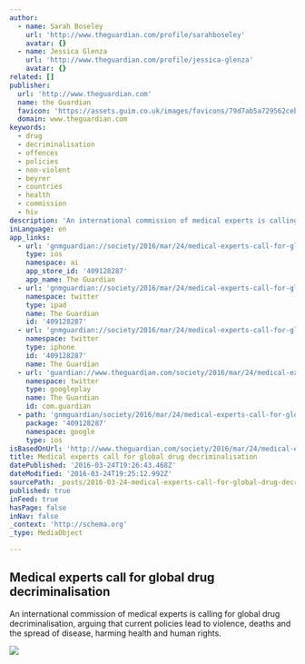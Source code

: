 ```yaml
---
author:
  - name: Sarah Boseley
    url: 'http://www.theguardian.com/profile/sarahboseley'
    avatar: {}
  - name: Jessica Glenza
    url: 'http://www.theguardian.com/profile/jessica-glenza'
    avatar: {}
related: []
publisher:
  url: 'http://www.theguardian.com'
  name: the Guardian
  favicon: 'https://assets.guim.co.uk/images/favicons/79d7ab5a729562cebca9c6a13c324f0e/32x32.ico'
  domain: www.theguardian.com
keywords:
  - drug
  - decriminalisation
  - offences
  - policies
  - non-violent
  - beyrer
  - countries
  - health
  - commission
  - hiv
description: 'An international commission of medical experts is calling for global drug decriminalisation, arguing that current policies lead to violence, deaths and the spread of disease, harming health and human rights.'
inLanguage: en
app_links:
  - url: 'gnmguardian://society/2016/mar/24/medical-experts-call-for-global-drug-decriminalisation?contenttype=Article&source=applinks'
    type: ios
    namespace: ai
    app_store_id: '409128287'
    app_name: The Guardian
  - url: 'gnmguardian://society/2016/mar/24/medical-experts-call-for-global-drug-decriminalisation?contenttype=Article&source=twitter'
    namespace: twitter
    type: ipad
    name: The Guardian
    id: '409128287'
  - url: 'gnmguardian://society/2016/mar/24/medical-experts-call-for-global-drug-decriminalisation?contenttype=Article&source=twitter'
    namespace: twitter
    type: iphone
    id: '409128287'
    name: The Guardian
  - url: 'guardian://www.theguardian.com/society/2016/mar/24/medical-experts-call-for-global-drug-decriminalisation'
    namespace: twitter
    type: googleplay
    name: The Guardian
    id: com.guardian
  - path: 'gnmguardian/society/2016/mar/24/medical-experts-call-for-global-drug-decriminalisation?contenttype=Article&source=google'
    package: '409128287'
    namespace: google
    type: ios
isBasedOnUrl: 'http://www.theguardian.com/society/2016/mar/24/medical-experts-call-for-global-drug-decriminalisation'
title: Medical experts call for global drug decriminalisation
datePublished: '2016-03-24T19:26:43.468Z'
dateModified: '2016-03-24T19:25:12.992Z'
sourcePath: _posts/2016-03-24-medical-experts-call-for-global-drug-decriminalisation.md
published: true
inFeed: true
hasPage: false
inNav: false
_context: 'http://schema.org'
_type: MediaObject

---
```

<article style=""><h1>Medical experts call for global drug decriminalisation</h1><p>An international commission of medical experts is calling for global drug decriminalisation, arguing that current policies lead to violence, deaths and the spread of disease, harming health and human rights.</p><img src="https://i.guim.co.uk/img/media/3a9cffc4b16b6af93f64d73236402b35865ddfe8/0_93_5400_3240/master/5400.jpg?w=1200&amp;q=55&amp;auto=format&amp;usm=12&amp;fit=max&amp;s=020324c7befbda379349955dbc3a9b40" /></article>